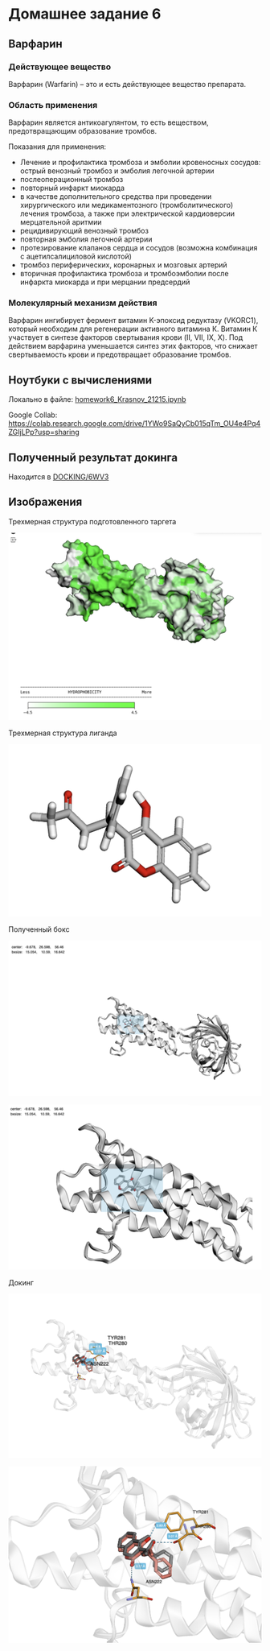 # Домашнее задание 6

## Варфарин

### Действующее вещество

Варфарин (Warfarin) – это и есть действующее вещество препарата.

### Область применения

Варфарин является антикоагулянтом, то есть веществом, предотвращающим образование тромбов.

Показания для применения:
- Лечение и профилактика тромбоза и эмболии кровеносных сосудов: острый венозный тромбоз и эмболия легочной артерии
- послеоперационный тромбоз
- повторный инфаркт миокарда
- в качестве дополнительного средства при проведении хирургического или медикаментозного (тромболитического) лечения тромбоза, а также при электрической кардиоверсии мерцательной аритмии
- рецидивирующий венозный тромбоз
- повторная эмболия легочной артерии
- протезирование клапанов сердца и сосудов (возможна комбинация с ацетилсалициловой кислотой)
- тромбоз периферических, коронарных и мозговых артерий
- вторичная профилактика тромбоза и тромбоэмболии после инфаркта миокарда и при мерцании предсердий

###  Молекулярный механизм действия
Варфарин ингибирует фермент витамин K-эпоксид редуктазу (VKORC1), который необходим для регенерации активного витамина К.
Витамин К участвует в синтезе факторов свертывания крови (II, VII, IX, X). Под действием варфарина уменьшается синтез этих факторов, что снижает свертываемость крови и предотвращает образование тромбов.

## Ноутбуки с вычислениями

Локально в файле: [homework6_Krasnov_21215.ipynb](https://github.com/peyuaa/bioinformatics_nsu/blob/main/homework6/homework6_Krasnov_21215.ipynb)

Google Collab: https://colab.research.google.com/drive/1YWo9SaQyCb015qTm_OU4e4Pq4ZGIjLPp?usp=sharing

## Полученный результат докинга

Находится в [DOCKING/6WV3](https://github.com/peyuaa/bioinformatics_nsu/tree/main/homework6/DOCKING/6WV3)

## Изображения

Трехмерная структура подготовленного таргета

![Изображение 1](1.png)

Трехмерная структура лиганда

![Изображение 2](2.png)

Полученный бокс

![Изображение 3](3.png)

![Изображение 3.1](3.1.png)

Докинг

![Изображение 4](4.png)

![Изображение 5](5.png)